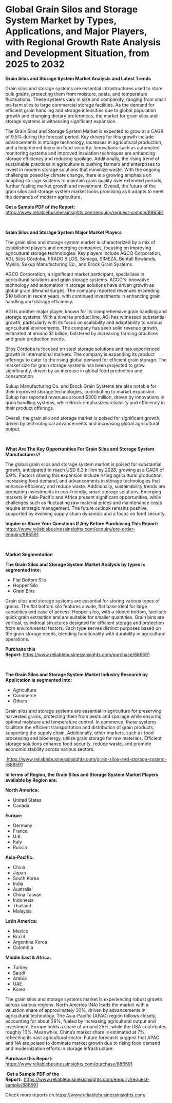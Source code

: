 <p><h1>Global Grain Silos and Storage System Market by Types, Applications, and Major Players, with Regional Growth Rate Analysis and Development Situation, from 2025 to 2032</h1></p><p><strong>Grain Silos and Storage System Market Analysis and Latest Trends</strong></p>
<p><p>Grain silos and storage systems are essential infrastructures used to store bulk grains, protecting them from moisture, pests, and temperature fluctuations. These systems vary in size and complexity, ranging from small on-farm silos to large commercial storage facilities. As the demand for efficient grain handling and storage intensifies due to global population growth and changing dietary preferences, the market for grain silos and storage systems is witnessing significant expansion.</p><p>The Grain Silos and Storage System Market is expected to grow at a CAGR of 9.5% during the forecast period. Key drivers for this growth include advancements in storage technology, increases in agricultural production, and a heightened focus on food security. Innovations such as automated monitoring systems and improved insulation techniques are enhancing storage efficiency and reducing spoilage. Additionally, the rising trend of sustainable practices in agriculture is pushing farmers and enterprises to invest in modern storage solutions that minimize waste. With the ongoing challenges posed by climate change, there is a growing emphasis on adapting storage systems to maintain grain quality over extended periods, further fueling market growth and investment. Overall, the future of the grain silos and storage system market looks promising as it adapts to meet the demands of modern agriculture.</p></p>
<p><strong>Get a Sample PDF of the Report:&nbsp;</strong> <a href="https://www.reliablebusinessinsights.com/enquiry/request-sample/886591?utm_campaign=2761&utm_medium=2&utm_source=Github&utm_content=ia&utm_term=09042025&utm_id=grain-silos-and-storage-system">https://www.reliablebusinessinsights.com/enquiry/request-sample/886591</a></p>
<p>&nbsp;</p>
<p><strong>Grain Silos and Storage System Major Market Players</strong></p>
<p><p>The grain silos and storage system market is characterized by a mix of established players and emerging companies, focusing on improving agricultural storage technologies. Key players include AGCO Corporation, AGI, Silos Córdoba, PRADO SILOS, Symaga, SIMEZA, Bentall Rowlands, Mysilo, Sukup Manufacturing Co., and Brock Grain Systems. </p><p>AGCO Corporation, a significant market participant, specializes in agricultural solutions and grain storage systems. AGCO's innovative technology and automation in storage solutions have driven growth as global grain demand surges. The company reported revenues exceeding $10 billion in recent years, with continued investments in enhancing grain handling and storage efficiency.</p><p>AGI is another major player, known for its comprehensive grain handling and storage systems. With a diverse product line, AGI has witnessed substantial growth, particularly with its focus on scalability and adaptability to various agricultural environments. The company has seen solid revenue growth, estimated at around $1 billion, bolstered by increasing farming practices and grain production needs.</p><p>Silos Córdoba is focused on steel storage solutions and has experienced growth in international markets. The company is expanding its product offerings to cater to the rising global demand for efficient grain storage. The market size for grain storage systems has been projected to grow significantly, driven by an increase in global food production and consumption.</p><p>Sukup Manufacturing Co. and Brock Grain Systems are also notable for their improved storage technologies, contributing to market expansion. Sukup has reported revenues around $300 million, driven by innovations in grain handling systems, while Brock emphasizes reliability and efficiency in their product offerings.</p><p>Overall, the grain silo and storage market is poised for significant growth, driven by technological advancements and increasing global agricultural output.</p></p>
<p>&nbsp;</p>
<p><strong>What Are The Key Opportunities For Grain Silos and Storage System Manufacturers?</strong></p>
<p><p>The global grain silos and storage system market is poised for substantial growth, anticipated to reach USD 6.3 billion by 2028, growing at a CAGR of 5.9%. Factors driving this expansion include rising agricultural production, increasing food demand, and advancements in storage technologies that enhance efficiency and reduce waste. Additionally, sustainability trends are prompting investments in eco-friendly, smart storage solutions. Emerging markets in Asia-Pacific and Africa present significant opportunities, while challenges such as fluctuating raw material prices and maintenance costs require strategic management. The future outlook remains positive, supported by evolving supply chain dynamics and a focus on food security.</p></p>
<p><strong>Inquire or Share Your Questions If Any Before Purchasing This Report:</strong> <a href="https://www.reliablebusinessinsights.com/enquiry/pre-order-enquiry/886591?utm_campaign=2761&utm_medium=2&utm_source=Github&utm_content=ia&utm_term=09042025&utm_id=grain-silos-and-storage-system">https://www.reliablebusinessinsights.com/enquiry/pre-order-enquiry/886591</a></p>
<p>&nbsp;</p>
<p><strong>Market Segmentation</strong></p>
<p><strong>The Grain Silos and Storage System Market Analysis by types is segmented into:</strong></p>
<p><ul><li>Flat Bottom Silo</li><li>Hopper Silo</li><li>Grain Bins</li></ul></p>
<p><p>Grain silos and storage systems are essential for storing various types of grains. The flat bottom silo features a wide, flat base ideal for large capacities and ease of access. Hopper silos, with a sloped bottom, facilitate quick grain extraction and are suitable for smaller quantities. Grain bins are vertical, cylindrical structures designed for efficient storage and protection from environmental factors. Each type serves distinct purposes based on the grain storage needs, blending functionality with durability in agricultural operations.</p></p>
<p><strong>Purchase this Report:&nbsp;</strong><a href="https://www.reliablebusinessinsights.com/purchase/886591?utm_campaign=2761&utm_medium=2&utm_source=Github&utm_content=ia&utm_term=09042025&utm_id=grain-silos-and-storage-system">https://www.reliablebusinessinsights.com/purchase/886591</a></p>
<p>&nbsp;</p>
<p><strong>The Grain Silos and Storage System Market Industry Research by Application is segmented into:</strong></p>
<p><ul><li>Agriculture</li><li>Commerce</li><li>Others</li></ul></p>
<p><p>Grain silos and storage systems are essential in agriculture for preserving harvested grains, protecting them from pests and spoilage while ensuring optimal moisture and temperature control. In commerce, these systems facilitate the efficient transportation and distribution of grain products, supporting the supply chain. Additionally, other markets, such as food processing and bioenergy, utilize grain storage for raw materials. Efficient storage solutions enhance food security, reduce waste, and promote economic stability across various sectors.</p></p>
<p><a href="https://www.reliablebusinessinsights.com/grain-silos-and-storage-system-r886591?utm_campaign=2761&utm_medium=2&utm_source=Github&utm_content=ia&utm_term=09042025&utm_id=grain-silos-and-storage-system">&nbsp;https://www.reliablebusinessinsights.com/grain-silos-and-storage-system-r886591</a></p>
<p><strong>In terms of Region, the Grain Silos and Storage System Market Players available by Region are:</strong></p>
<p>
    <p> <strong> North America: </strong>
        <ul>
            <li>United States</li>
            <li>Canada</li>
        </ul>
        </p> 
    <p> <strong> Europe: </strong>
        <ul>
            <li>Germany</li>
            <li>France</li>
            <li>U.K.</li>
            <li>Italy</li>
            <li>Russia</li>
        </ul>
        </p> 
    <p> <strong> Asia-Pacific: </strong>
        <ul>
            <li>China</li>
            <li>Japan</li>
            <li>South Korea</li>
            <li>India</li>
            <li>Australia</li>
            <li>China Taiwan</li>
            <li>Indonesia</li>
            <li>Thailand</li>
            <li>Malaysia</li>
        </ul>
        </p> 
    <p> <strong> Latin America: </strong>
        <ul>
            <li>Mexico</li>
            <li>Brazil</li>
            <li>Argentina Korea</li>
            <li>Colombia</li>
        </ul>
        </p> 
    <p> <strong> Middle East & Africa: </strong>
        <ul>
            <li>Turkey</li>
            <li>Saudi</li>
            <li>Arabia</li>
            <li>UAE</li>
            <li>Korea</li>
        </ul>
    </p>
    </p>
<p><p>The grain silos and storage systems market is experiencing robust growth across various regions. North America (NA) leads the market with a valuation share of approximately 30%, driven by advancements in agricultural technology. The Asia-Pacific (APAC) region follows closely, accounting for about 28%, fueled by increasing agricultural output and investment. Europe holds a share of around 25%, while the USA contributes roughly 10%. Meanwhile, China’s market share is estimated at 7%, reflecting its vast agricultural sector. Future forecasts suggest that APAC and NA are poised to dominate market growth due to rising food demand and modernization efforts in storage infrastructure.</p></p>
<p><strong>Purchase this Report: </strong><a href="https://www.reliablebusinessinsights.com/purchase/886591?utm_campaign=2761&utm_medium=2&utm_source=Github&utm_content=ia&utm_term=09042025&utm_id=grain-silos-and-storage-system">https://www.reliablebusinessinsights.com/purchase/886591</a></p>
<p>&nbsp;<strong>Get a Sample PDF of the Report:&nbsp;&nbsp;</strong><a href="https://www.reliablebusinessinsights.com/enquiry/request-sample/886591?utm_campaign=2761&utm_medium=2&utm_source=Github&utm_content=ia&utm_term=09042025&utm_id=grain-silos-and-storage-system">https://www.reliablebusinessinsights.com/enquiry/request-sample/886591</a></p>
<p><strong></strong></p>
<p>Check more reports on <a href="https://www.reliablebusinessinsights.com/?utm_campaign=2761&utm_medium=2&utm_source=Github&utm_content=ia&utm_term=09042025&utm_id=grain-silos-and-storage-system">https://www.reliablebusinessinsights.com/</a></p>
